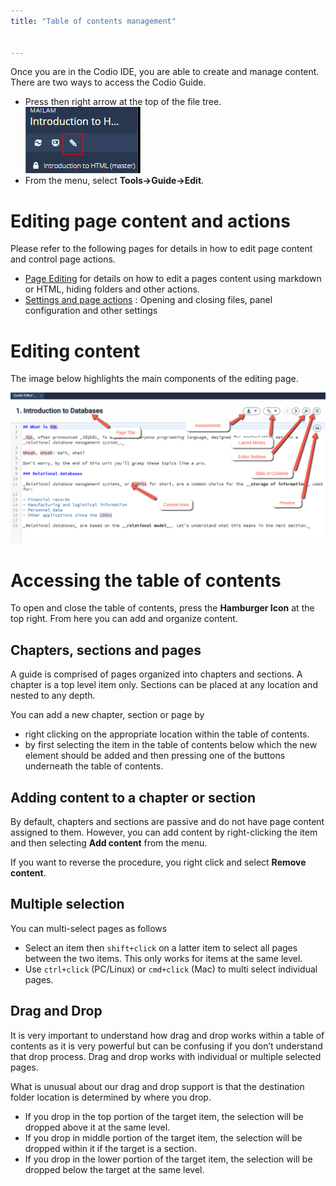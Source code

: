 ```yaml
---
title: "Table of contents management"


---
```


Once you are in the Codio IDE, you are able to create and manage content. There are two ways to access the Codio Guide.

-  Press then right arrow at the top of the file tree.
![startauthouring](/img/guides/startguides.png)
- From the menu, select **Tools->Guide->Edit**.

# Editing page content and actions
Please refer to the following pages for details in how to edit page content and control page actions.

- [Page Editing](/content/authoring/page-edit/) for details on how to edit a pages content using markdown or HTML, hiding folders and other actions.
- [Settings and page actions](/content/authoring/settings-actions) : Opening and closing files, panel configuration and other settings

# Editing content
The image below highlights the main components of the editing page.

![Edit Book](/img/guides/editbook.png)

# Accessing the table of contents
To open and close the table of contents, press the **Hamburger Icon** at the top right. From here you can add and organize content.

<a name="chapters"></a>
## Chapters, sections and pages
A guide is comprised of pages organized into chapters and sections. A chapter is a top level item only. Sections can be placed at any location and nested to any depth.

You can add a new chapter, section or page by

- right clicking on the appropriate location within the table of contents.
- by first selecting the item in the table of contents below which the new element should be added and then pressing one of the buttons underneath the table of contents.

## Adding content to a chapter or section
By default, chapters and sections are passive and do not have page content assigned to them. However, you can add content by right-clicking the item and then selecting **Add content** from the menu.

If you want to reverse the procedure, you right click and select **Remove content**.

## Multiple selection
You can multi-select pages as follows

- Select an item then `shift+click` on a latter item to select all pages between the two items. This only works for items at the same level.
- Use `ctrl+click` (PC/Linux) or  `cmd+click` (Mac) to multi select individual pages.

<a name="dragdrop"></a>
## Drag and Drop
It is very important to understand how drag and drop works within a table of contents as it is very powerful but can be confusing if you don’t understand that drop process. Drag and drop works with individual or multiple selected pages.

What is unusual about our drag and drop support is that the destination folder location is determined by where you drop.

- If you drop in the top portion of the target item, the selection will be dropped above it at the same level.
- If you drop in middle portion of the target item, the selection will be dropped within it if the target is a section.
- If you drop in the lower portion of the target item, the selection will be dropped below the target at the same level.



